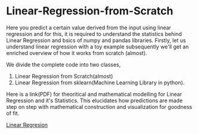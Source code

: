 # Linear-Regression-from-Scratch
Here you predict a certain value derived from the input using linear regression and for this, 
it is required to understand the statistics behind Linear Regression and bsics of numpy and pandas libraries. 
Firstly, let us understand linear regression with a toy example subsequently we'll get an enriched overview of how it works from scratch (almost).

We divide the complete code into two classes,
  1. Linear Regression from Scratch(almost)
  2. Linear Regression from sklearn(Machine Learning Library in python).

Here is a link(PDF) for theoritical and mathematical modelling for Linear Regression and it's Statistics.
This elucidates how predictions are made step on step with mathematical construction and visualization for goodness of fit.

[Linear Regresion](https://github.com/LalithBharadwaj/Linear-Regression-from-Scratch/blob/master/_Linear-Regression-from-Scratch.pdf)
